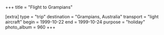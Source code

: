 +++
title = "Flight to Grampians"

[extra]
type = "trip"
destination = "Grampians, Australia"
transport = "light aircraft"
begin = 1999-10-22
end = 1999-10-24
purpose = "holiday"
photo_album = 960
+++
